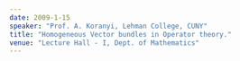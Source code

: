```yaml
---
date: 2009-1-15
speaker: "Prof. A. Koranyi, Lehman College, CUNY"
title: "Homogeneous Vector bundles in Operator theory."
venue: "Lecture Hall - I, Dept. of Mathematics"
---
```


